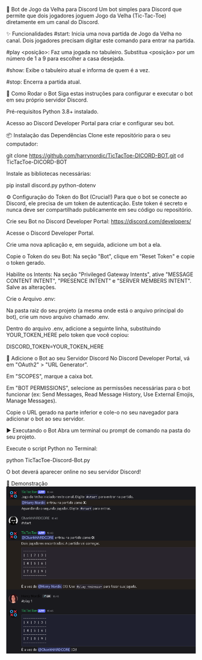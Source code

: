 🤖 Bot de Jogo da Velha para Discord
Um bot simples para Discord que permite que dois jogadores joguem Jogo da Velha (Tic-Tac-Toe) diretamente em um canal do Discord.

✨ Funcionalidades
#start: Inicia uma nova partida de Jogo da Velha no canal. Dois jogadores precisam digitar este comando para entrar na partida.

#play <posição>: Faz uma jogada no tabuleiro. Substitua <posição> por um número de 1 a 9 para escolher a casa desejada.

#show: Exibe o tabuleiro atual e informa de quem é a vez.

#stop: Encerra a partida atual.

🚀 Como Rodar o Bot
Siga estas instruções para configurar e executar o bot em seu próprio servidor Discord.

Pré-requisitos
Python 3.8+ instalado.

Acesso ao Discord Developer Portal para criar e configurar seu bot.

📦 Instalação das Dependências
Clone este repositório para o seu computador:

git clone https://github.com/harrynordic/TicTacToe-DICORD-BOT.git
cd TicTacToe-DICORD-BOT

Instale as bibliotecas necessárias:

pip install discord.py python-dotenv

⚙️ Configuração do Token do Bot (Crucial!)
Para que o bot se conecte ao Discord, ele precisa de um token de autenticação. Este token é secreto e nunca deve ser compartilhado publicamente em seu código ou repositório.

Crie seu Bot no Discord Developer Portal: https://discord.com/developers/

Acesse o Discord Developer Portal.

Crie uma nova aplicação e, em seguida, adicione um bot a ela.

Copie o Token do seu Bot: Na seção "Bot", clique em "Reset Token" e copie o token gerado.

Habilite os Intents: Na seção "Privileged Gateway Intents", ative "MESSAGE CONTENT INTENT", "PRESENCE INTENT" e "SERVER MEMBERS INTENT". Salve as alterações.

Crie o Arquivo .env:

Na pasta raiz do seu projeto (a mesma onde está o arquivo principal do bot), crie um novo arquivo chamado .env.

Dentro do arquivo .env, adicione a seguinte linha, substituindo YOUR_TOKEN_HERE pelo token que você copiou:

DISCORD_TOKEN=YOUR_TOKEN_HERE

🤝 Adicione o Bot ao seu Servidor Discord
No Discord Developer Portal, vá em "OAuth2" > "URL Generator".

Em "SCOPES", marque a caixa bot.

Em "BOT PERMISSIONS", selecione as permissões necessárias para o bot funcionar (ex: Send Messages, Read Message History, Use External Emojis, Manage Messages).

Copie o URL gerado na parte inferior e cole-o no seu navegador para adicionar o bot ao seu servidor.

▶️ Executando o Bot
Abra um terminal ou prompt de comando na pasta do seu projeto.

Execute o script Python no Terminal:

python TicTacToe-Discord-Bot.py

O bot deverá aparecer online no seu servidor Discord!

📸 Demonstração
![Exemplo de jogabilidade do Jogo da Velha no Discord](img/example.png)